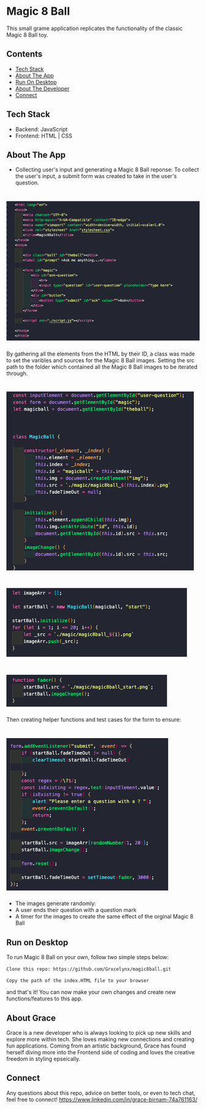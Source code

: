 # Magic 8 Ball 

This small grame application replicates the functionality of the classic Magic 8 Ball toy. 

## Contents 
* [Tech Stack](#stack)
* [About The App](#app)
* [Run On Desktop](#run)
* [About The Developer](#about)
* [Connect](#connect)

## <a name="stack" ></a>Tech Stack
* Backend: JavaScript
* Frontend: HTML | CSS 

## <a name="app"></a>About The App
* Collecting user's input and generating a Magic 8 Ball reponse:
To collect the user's input, a submit form was created to take in the user's question.
# <img src="https://github.com/Grxcelynx/magic8ball/blob/main/ReadMeImages/html.png">
By gathering all the elements from the HTML by their ID, a class was made to set the varibles and sources for the Magic 8 Ball images. Setting the src path to the folder which contained all the Magic 8 Ball images to be iterated through. 
# <img src="https://github.com/Grxcelynx/magic8ball/blob/main/ReadMeImages/class.png">
# <img src="https://github.com/Grxcelynx/magic8ball/blob/main/ReadMeImages/loop.png">
# <img src="https://github.com/Grxcelynx/magic8ball/blob/main/ReadMeImages/timer.png">
Then creating helper functions and test cases for the form to ensure:
# <img src="https://github.com/Grxcelynx/magic8ball/blob/main/ReadMeImages/form.png">
* The images generate randomly: 
* A user ends their question with a question mark
* A timer for the images to create the same effect of the orginal Magic 8 Ball



## <a name="run"></a> Run on Desktop

To run Magic 8 Ball on your own, follow two simple steps below: 

```
Clone this repo: https://github.com/Grxcelynx/magic8ball.git
```
```
Copy the path of the index.HTML file to your browser
```
and that's it! You can now make your own changes and create new functions/features to this app. 

## <a name="about" ></a> About Grace
Grace is a new developer who is always looking to pick up new skills and explore more within tech. She loves making new connections and creating fun applications. Coming from an artistic background, Grace has found herself diving more into the Frontend side of coding and loves the creative freedom in styling epseically. 

## <a name="connect"></a>Connect
Any questions about this repo, advice on better tools, or even to tech chat, feel free to connect! 
https://www.linkedin.com/in/grace-birnam-74a761163/

